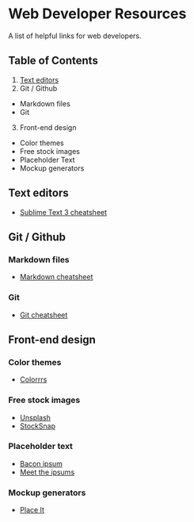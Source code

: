 # Web Developer Resources
A list of helpful links for web developers.

## Table of Contents
1. [Text editors](#text-editors)
2. Git / Github
  - Markdown files
  - Git
3. Front-end design
  - Color themes
  - Free stock images
  - Placeholder Text
  - Mockup generators

## Text editors
- [Sublime Text 3 cheatsheet](https://www.cheatography.com/tdeyle/cheat-sheets/sublime-text-3/)

## Git / Github

### Markdown files
- [Markdown cheatsheet](https://github.com/adam-p/markdown-here/wiki/Markdown-Cheatsheet)

### Git
- [Git cheatsheet](https://www.git-tower.com/blog/git-cheat-sheet)



## Front-end design

### Color themes
- [Colorrrs](http://colorrrs.com/)

### Free stock images
- [Unsplash](https://unsplash.com)
- [StockSnap](https://stocksnap.io/)

### Placeholder text
- [Bacon ipsum](http://baconipsum.com/)
- [Meet the ipsums](http://meettheipsums.com/)

### Mockup generators
- [Place It](https://placeit.net/)
